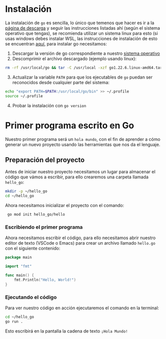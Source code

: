# Instalación

La instalación de `go` es sencilla, lo único que temenos que hacer es ir a la
[página de descarga](https://go.dev/doc/install) y seguir las instrucciones
listadas ahí (según el sistema operativo que tengas), se recomienda utilizar un
sistema linux para esto (si usas windows debes instalar WSL, las instrucciones
de instalación de esto se encuentran
[aquí](https://learn.microsoft.com/es-es/windows/wsl/install), para instalar go
necesitamos:

1. Descargar la versión de go correspondiente a nuestro [sistema operativo](https://go.dev/dl/)
2. Descomprimir el archivo descargado (ejemplo usando linux):
```bash
rm -rf /usr/local/go && tar -C /usr/local -xzf go1.22.6.linux-amd64.tar.gz
```
3. Actualizar la variable `PATH` para que los ejecutables de `go` puedan ser
   reconocidos desde cualquier parte del sistema:
```bash
echo "export PATH=$PATH:/usr/local/go/bin" >> ~/.profile
source ~/.profile
```
4. Probar la instalación con `go version`

# Primer programa escrito en Go

Nuestro primer programa será un `hola mundo`, con el fin de aprender a cómo
generar un nuevo proyecto usando las herramientas que nos da el lenguaje.

## Preparación del proyecto

Antes de iniciar nuestro proyecto necesitamos un lugar para almacenar el código
que vámos a escribir, para ello crearemos una carpeta llamada `hello_go`:

```bash
mkdir -p ~/hello_go
cd ~/hello_go
```

Ahora necesitamos inicializar el proyecto con el comando:

```bash
 go mod init hello_go/hello
```

### Escribiendo el primer programa

Ahora necesitamos escribir el código, para ello necesitamos abrir nuestro editor
de texto (VSCode o Emacs) para crear un archivo llamado `hello.go` con el
siguiente contenido:

```go
package main

import "fmt"

func main() {
    fmt.Println("Hello, World!")
}
```
### Ejecutando el código

Para ver nuestro código en acción ejecutaremos el comando en la terminal:

```bash
cd ~/hello_go
go run .
```

Esto escribirá en la pantalla la cadena de texto `¡Hola Mundo!`
